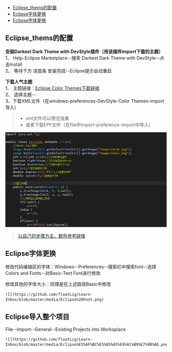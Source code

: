 
- [Eclipse_thems的配置](#eclipse_thems的配置)
- [Eclipse字体更换](#eclipse字体更换)
- [Eclipse字体更换](#eclipse字体更换)

## Eclipse_thems的配置  

**安装Darkest Dark Theme with DevStyle插件（用该插件import下载的主题）**  
1、 Help-Eclipse Marketplace--搜索 Darkest Dark Theme with DevStyle--点击Install  
2、 等待下方 进度条 安装完成--Eclipse提示自动重启  

**下载人气主题**   
1、 主题链接：[Eclipse Color Themes下载链接](http://www.eclipsecolorthemes.org/?q=)  
2、 选择主题--  
3、下载XML文件（在windows-preferences-DevStyle-Color Themes-import导入）   
> - xml文件可以预览效果
> - 或者下载EPF文件（在file中import-preference-import中导入）

![](https://github.com/floatLig/Learn-Inbox/blob/master/media/Eclipse%E4%B8%BB%E9%A2%98.png)
>  [以自己的步骤为主，额外参考链接](https://blog.csdn.net/qq_32293345/article/details/81144831)

## Eclipse字体更换  

修改代码编辑区的字体：Windows--Preferences--搜索栏中搜索font--选择Colors and Fonts--对Basic-Text Font进行修改

修改其他的字体大小：同理是在上述路径Basic中修改
	
	![](https://github.com/floatLig/Learn-Inbox/blob/master/media/Eclipse%20Font.png)

## Eclipse导入整个项目

File--Import--General--Existing Projects into Worksplace

	![](https://github.com/floatLig/Learn-Inbox/blob/master/media/Eclipse%E5%AF%BC%E5%85%A5%E9%A1%B9%E7%9B%AE.png)
